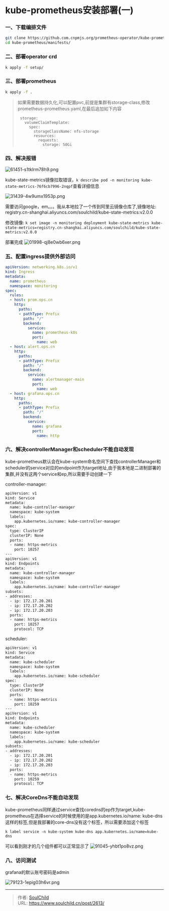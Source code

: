# kube-prometheus安装部署(一)

<!--more-->
### 一、下载编排文件
```bash
git clone https://github.com.cnpmjs.org/prometheus-operator/kube-prometheus.git
cd kube-prometheus/manifests/
```

### 二、部署operator crd
```bash
k apply -f setup/
```

### 三、部署prometheus
```bash
k apply -f .
```
> 如果需要数据持久化,可以配置pvc,前提是集群有storage-class,修改prometheus-prometheus.yaml,在最后追加如下内容
> ```
>  storage:
>    volumeClaimTemplate:
>      spec:
>        storageClassName: nfs-storage
>        resources:
>          requests:
>            storage: 50Gi
> ```

### 四、解决报错

![61451-s1tklrm78h9.png](images/3821475588.png "3821475588")

kube-state-metrics镜像拉取错误，`k describe pod -n monitoring kube-state-metrics-76f6cb7996-2nqpf`查看详细信息

![31439-4w9umx1953p.png](images/2989832906.png "2989832906")

需要访问google，em。。。我从本地拉了一个传到阿里云镜像仓库了,镜像地址: registry.cn-shanghai.aliyuncs.com/soulchild/kube-state-metrics:v2.0.0

修改镜像: `k set image -n monitoring deployment kube-state-metrics kube-state-metrics=registry.cn-shanghai.aliyuncs.com/soulchild/kube-state-metrics:v2.0.0`

部署完成
![01998-qj8e0wb6xer.png](images/3419863006.png "3419863006")


### 五、配置ingress提供外部访问
```yaml
apiVersion: networking.k8s.io/v1
kind: Ingress
metadata:
  name: prometheus
  namespace: monitoring
spec:
  rules:
  - host: prom.ops.cn
    http:
      paths:
      - pathType: Prefix
        path: "/"
        backend:
          service:
            name: prometheus-k8s
            port:
              name: web
  - host: alert.ops.cn
    http:
      paths:
      - pathType: Prefix
        path: "/"
        backend:
          service:
            name: alertmanager-main
            port:
              name: web
  - host: grafana.ops.cn
    http:
      paths:
      - pathType: Prefix
        path: "/"
        backend:
          service:
            name: grafana
            port:
              name: http
```

### 六、解决controllerManager和scheduler不能自动发现
kube-prometheus默认会在kube-system命名空间下查找controllerManager和scheduler的service对应的endpoint作为target地址,由于我本地是二进制部署的集群,并没有这两个service和ep,所以需要手动创建一下

controller-manager: 
```bash
apiVersion: v1
kind: Service
metadata:
  name: kube-controller-manager
  namespace: kube-system
  labels:
    app.kubernetes.io/name: kube-controller-manager
spec:
  type: ClusterIP
  clusterIP: None
  ports:
  - name: https-metrics
    port: 10257
---
apiVersion: v1
kind: Endpoints
metadata:
  name: kube-controller-manager
  namespace: kube-system
  labels:
    app.kubernetes.io/name: kube-controller-manager
subsets:
- addresses:
  - ip: 172.17.20.201
  - ip: 172.17.20.202
  - ip: 172.17.20.203
  ports:
  - name: https-metrics
    port: 10257
    protocol: TCP
```

scheduler:
```bash
apiVersion: v1
kind: Service
metadata:
  name: kube-scheduler
  namespace: kube-system
  labels:
    app.kubernetes.io/name: kube-scheduler
spec:
  type: ClusterIP
  clusterIP: None
  ports:
  - name: https-metrics
    port: 10259
---
apiVersion: v1
kind: Endpoints
metadata:
  name: kube-scheduler
  namespace: kube-system
  labels:
    app.kubernetes.io/name: kube-scheduler
subsets:
- addresses:
  - ip: 172.17.20.201
  - ip: 172.17.20.202
  - ip: 172.17.20.203
  ports:
  - name: https-metrics
    port: 10259
    protocol: TCP
```

### 七、解决CoreDns不能自动发现
kube-prometheus同样通过service查找coredns的ep作为target,kube-prometheus在选择service的时候使用的是app.kubernetes.io/name: kube-dns这样的标签,但是我部署的core-dns没有这个标签，所以需要添加这个标签

`k label service -n kube-system kube-dns app.kubernetes.io/name=kube-dns`


可以看到刚才的几个组件都可以正常显示了
![91045-yhbt1po8vz.png](images/1943267257.png "1943267257")


### 八、访问测试
grafana的默认账号密码是admin

![79123-1epig03h6vr.png](images/3037803101.png "3037803101")





---

> 作者: [SoulChild](https://www.soulchild.cn)  
> URL: https://www.soulchild.cn/post/2613/  


